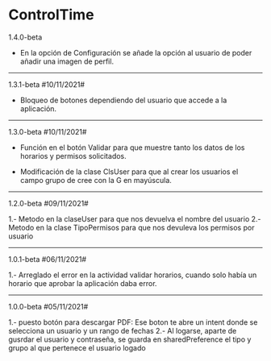 # ControlTime

1.4.0-beta

- En la opción de Configuración se añade la opción al usuario de poder añadir una imagen de perfil.

------------------------------------------------------------------------------------------------------------------------

1.3.1-beta #10/11/2021#

- Bloqueo de botones dependiendo del usuario que accede a la aplicación.

------------------------------------------------------------------------------------------------------------------------

1.3.0-beta #10/11/2021#

- Función en el botón Validar para que muestre tanto los datos de los horarios y permisos solicitados.

- Modificación de la clase ClsUser para que al crear los usuarios el campo grupo de cree con la G en mayúscula.

------------------------------------------------------------------------------------------------------------------------

1.2.0-beta #09/11/2021#

1.- Metodo en la claseUser para que nos devuelva el nombre del usuario
2.- Metodo en la clase TipoPermisos para que nos devuleva los permisos por usuario

------------------------------------------------------------------------------------------------------------------------

1.0.1-beta  #06/11/2021#

1.- Arreglado el error en la actividad validar horarios, cuando solo había un horario que aprobar la aplicación daba error.

------------------------------------------------------------------------------------------------------------------------

1.0.0-beta  #05/11/2021#

1.- puesto botón para descargar PDF:
Ese boton te abre un intent donde se selecciona un usuario y un rango de fechas
2.- Al logarse, aparte de gusrdar el usuario y contraseña, se guarda en sharedPreference el tipo y grupo al que pertenece el usuario logado
